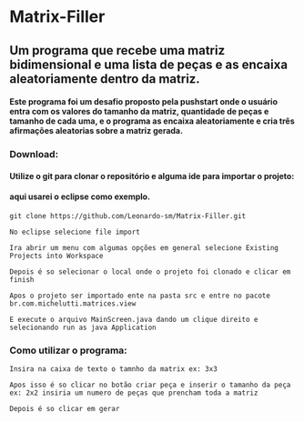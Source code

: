 # Matrix-Filler

## Um programa que recebe uma matriz bidimensional e uma lista de peças e as encaixa aleatoriamente dentro da matriz.

#### Este programa foi um desafio proposto pela pushstart onde o usuário entra com os valores do tamanho da matriz, quantidade de peças e tamanho de cada uma, e o programa as encaixa aleatoriamente e cria três afirmações aleatorias sobre a matriz gerada.

### Download:

#### Utilize o git para clonar o repositório e alguma ide para importar o projeto:
#### aqui usarei o eclipse como exemplo.

    git clone https://github.com/Leonardo-sm/Matrix-Filler.git
    
    No eclipse selecione file import
    
    Ira abrir um menu com algumas opções em general selecione Existing Projects into Workspace
    
    Depois é so selecionar o local onde o projeto foi clonado e clicar em finish
    
    Apos o projeto ser importado ente na pasta src e entre no pacote br.com.michelutti.matrices.view
    
    E execute o arquivo MainScreen.java dando um clique direito e selecionando run as java Application	

### Como utilizar o programa:

    Insira na caixa de texto o tamnho da matrix ex: 3x3
    
    Apos isso é so clicar no botão criar peça e inserir o tamanho da peça ex: 2x2 insiria um numero de peças que prencham toda a matriz
    
    Depois é so clicar em gerar
   
